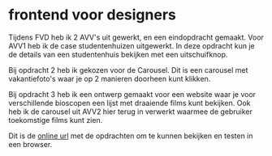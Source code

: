 # frontend voor designers

Tijdens FVD heb ik 2 AVV's uit gewerkt, en een eindopdracht gemaakt. Voor AVV1 heb ik de case studentenhuizen uitgewerkt. In deze opdracht kun je de details van een studentenhuis bekijken met een uitschuifknop.

Bij opdracht 2 heb ik gekozen voor de Carousel. Dit is een carousel met vakantiefoto's waar je op 2 manieren doorheen kunt klikken.

Bij opdracht 3 heb ik een ontwerp gemaakt voor een website waar je voor verschillende bioscopen een lijst met draaiende films kunt bekijken. Ook heb ik de carousel uit AVV2 hier terug in verwerkt waarmee de gebruiker toekomstige films kunt zien.

Dit is de [online url](https://koopreynders.github.io/frontendvoordesigners/bastiaanvanwielink) met de opdrachten om te kunnen bekijken en testen in een browser.

